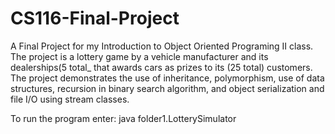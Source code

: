 # CS116-Final-Project
A Final Project for my Introduction to Object Oriented Programing II class.
The project is a lottery game by a vehicle manufacturer and its dealerships(5 total_ that awards cars as prizes to its (25 total)
customers. The project demonstrates the use of inheritance, polymorphism, use of data structures, recursion in binary search algorithm,
 and object serialization and file I/O using stream classes.

To run the program enter: java folder1.LotterySimulator
